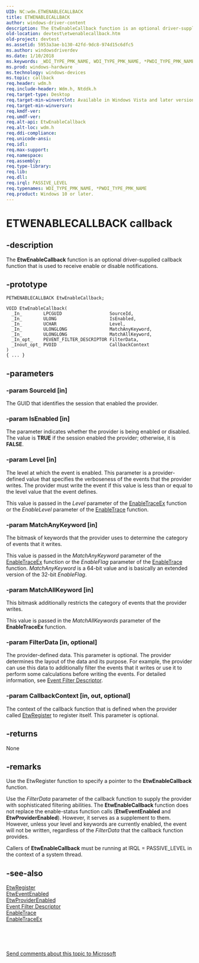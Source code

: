 ```yaml
---
UID: NC:wdm.ETWENABLECALLBACK
title: ETWENABLECALLBACK
author: windows-driver-content
description: The EtwEnableCallback function is an optional driver-supplied callback function that is used to receive enable or disable notifications.
old-location: devtest\etwenablecallback.htm
old-project: devtest
ms.assetid: 5953a3ae-b130-42fd-9dc8-974d15c6dfc5
ms.author: windowsdriverdev
ms.date: 1/10/2018
ms.keywords: _WDI_TYPE_PMK_NAME, WDI_TYPE_PMK_NAME, *PWDI_TYPE_PMK_NAME
ms.prod: windows-hardware
ms.technology: windows-devices
ms.topic: callback
req.header: wdm.h
req.include-header: Wdm.h, Ntddk.h
req.target-type: Desktop
req.target-min-winverclnt: Available in Windows Vista and later versions of Windows.
req.target-min-winversvr: 
req.kmdf-ver: 
req.umdf-ver: 
req.alt-api: EtwEnableCallback
req.alt-loc: wdm.h
req.ddi-compliance: 
req.unicode-ansi: 
req.idl: 
req.max-support: 
req.namespace: 
req.assembly: 
req.type-library: 
req.lib: 
req.dll: 
req.irql: PASSIVE_LEVEL
req.typenames: WDI_TYPE_PMK_NAME, *PWDI_TYPE_PMK_NAME
req.product: Windows 10 or later.
---
```


# ETWENABLECALLBACK callback



## -description
The <b>EtwEnableCallback</b> function is an optional driver-supplied callback function that is used to receive enable or disable notifications. 



## -prototype

````
PETWENABLECALLBACK EtwEnableCallback;

VOID EtwEnableCallback(
  _In_        LPCGUID                  SourceId,
  _In_        ULONG                    IsEnabled,
  _In_        UCHAR                    Level,
  _In_        ULONGLONG                MatchAnyKeyword,
  _In_        ULONGLONG                MatchAllKeyword,
  _In_opt_    PEVENT_FILTER_DESCRIPTOR FilterData,
  _Inout_opt_ PVOID                    CallbackContext
)
{ ... }
````


## -parameters

### -param SourceId [in]

The GUID that identifies the session that enabled the provider. 


### -param IsEnabled [in]

The parameter indicates whether the provider is being enabled or disabled. The value is <b>TRUE</b> if the session enabled the provider; otherwise, it is <b>FALSE</b>.


### -param Level [in]

The level at which the event is enabled. This parameter is a provider-defined value that specifies the verboseness of the events that the provider writes. The provider must write the event if this value is less than or equal to the level value that the event defines. 

This value is passed in the <i>Level</i> parameter of the <a href="http://go.microsoft.com/fwlink/p/?linkid=103398">EnableTraceEx</a> function or the <i>EnableLevel</i> parameter of the <a href="http://go.microsoft.com/fwlink/p/?linkid=103399">EnableTrace</a> function.


### -param MatchAnyKeyword [in]

The bitmask of keywords that the provider uses to determine the category of events that it writes. 

This value is passed in the <i>MatchAnyKeyword</i> parameter of the <a href="http://go.microsoft.com/fwlink/p/?linkid=103398">EnableTraceEx</a> function or the <i>EnableFlag</i> parameter of the <a href="http://go.microsoft.com/fwlink/p/?linkid=103399">EnableTrace</a> function. <i>MatchAnyKeyword</i> is a 64-bit value and is basically an extended version of the 32-bit <i>EnableFlag</i>.


### -param MatchAllKeyword [in]

This bitmask additionally restricts the category of events that the provider writes. 

This value is passed in the <i>MatchAllKeywords</i> parameter of the <b>EnableTraceEx</b> function.


### -param FilterData [in, optional]

The provider-defined data. This parameter is optional. The provider determines the layout of the data and its purpose. For example, the provider can use this data to additionally filter the events that it writes or use it to perform some calculations before writing the events. For detailed information, see <a href="https://msdn.microsoft.com/library/windows/hardware/ff545684">Event Filter Descriptor</a>.


### -param CallbackContext [in, out, optional]

The context of the callback function that is defined when the provider called <a href="..\wdm\nf-wdm-etwregister.md">EtwRegister</a> to register itself. This parameter is optional.


## -returns
None


## -remarks
Use the EtwRegister function to specify a pointer to the <b>EtwEnableCallback </b>function.

Use the <i>FilterData</i> parameter of the callback function to supply the provider with sophisticated filtering abilities. The <b>EtwEnableCallback </b>function does not replace the enable-status function calls (<b>EtwEventEnabled</b> and <b>EtwProviderEnabled</b>). However, it serves as a supplement to them. However, unless your level and keywords are currently enabled, the event will not be written, regardless of the <i>FilterData</i> that the callback function provides.

Callers of <b>EtwEnableCallback</b> must be running at IRQL = PASSIVE_LEVEL in the context of a system thread.


## -see-also
<dl>
<dt>
<a href="..\wdm\nf-wdm-etwregister.md">EtwRegister</a>
</dt>
<dt>
<a href="..\wdm\nf-wdm-etweventenabled.md">EtwEventEnabled</a>
</dt>
<dt>
<a href="..\wdm\nf-wdm-etwproviderenabled.md">EtwProviderEnabled</a>
</dt>
<dt>
<a href="https://msdn.microsoft.com/library/windows/hardware/ff545684">Event Filter Descriptor</a>
</dt>
<dt><a href="http://go.microsoft.com/fwlink/p/?linkid=103399">EnableTrace</a></dt>
<dt><a href="http://go.microsoft.com/fwlink/p/?linkid=103398">EnableTraceEx</a></dt>
</dl>
 

 

<a href="mailto:wsddocfb@microsoft.com?subject=Documentation%20feedback [devtest\devtest]:%20PETWENABLECALLBACK callback function%20 RELEASE:%20(1/10/2018)&amp;body=%0A%0APRIVACY STATEMENT%0A%0AWe use your feedback to improve the documentation. We don't use your email address for any other purpose, and we'll remove your email address from our system after the issue that you're reporting is fixed. While we're working to fix this issue, we might send you an email message to ask for more info. Later, we might also send you an email message to let you know that we've addressed your feedback.%0A%0AFor more info about Microsoft's privacy policy, see http://privacy.microsoft.com/en-us/default.aspx." title="Send comments about this topic to Microsoft">Send comments about this topic to Microsoft</a>

